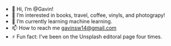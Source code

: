 - 👋 Hi, I’m @Gavin! 
- 👀 I’m interested in books, travel, coffee, vinyls, and photograpy!
- 🌱 I’m currently learning machine learning.
- 📫 How to reach me gavinsw14@gmail.com
- ⚡ Fun fact: I've been on the Unsplash editoral page four times. 

